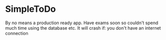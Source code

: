 # SimpleToDo
By no means a production ready app. Have exams soon so couldn't spend much time using the database etc. It will crash if:
you don't have an internet connection
